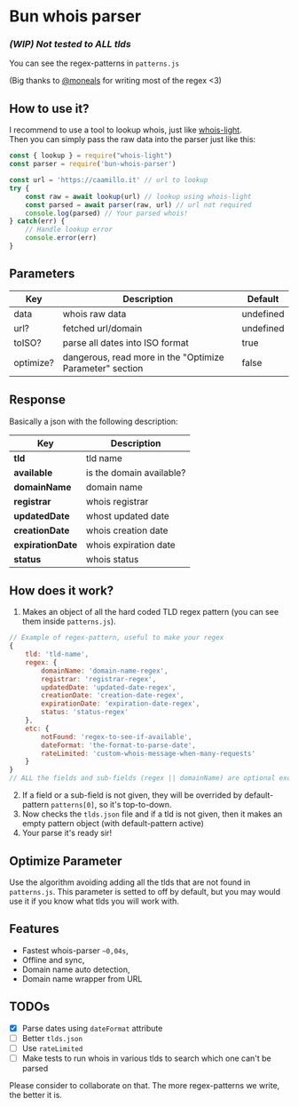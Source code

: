 # Bun whois parser

### _(WIP) Not tested to ALL tlds_<br>
You can see the regex-patterns in `patterns.js`<br>

(Big thanks to [@moneals](https://github.com/moneals) for writing most of the regex <3)

## How to use it?
I recommend to use a tool to lookup whois, just like [whois-light](https://www.npmjs.com/package/whois-light).<br>
Then you can simply pass the raw data into the parser just like this:

```js
const { lookup } = require("whois-light")
const parser = require('bun-whois-parser')

const url = 'https://caamillo.it' // url to lookup
try {
    const raw = await lookup(url) // lookup using whois-light
    const parsed = await parser(raw, url) // url not required
    console.log(parsed) // Your parsed whois!
} catch(err) {
    // Handle lookup error
    console.error(err)
}
```

## Parameters

| **Key**   | Description                                              | Default   |
|-----------|----------------------------------------------------------|-----------|
| data      | whois raw data                                           | undefined |
| url?      | fetched url/domain                                       | undefined |
| toISO?    | parse all dates into ISO format                          | true      |
| optimize? | dangerous, read more in the "Optimize Parameter" section | false     |

## Response

Basically a json with the following description:

| **Key**            | Description              |
|--------------------|--------------------------|
| **tld**            | tld name                 |
| **available**      | is the domain available? |
| **domainName**     | domain name              |
| **registrar**      | whois registrar          |
| **updatedDate**    | whost updated date       |
| **creationDate**   | whois creation date      |
| **expirationDate** | whois expiration date    |
| **status**         | whois status             |

## How does it work?
1. Makes an object of all the hard coded TLD regex pattern (you can see them inside `patterns.js`).
```js
// Example of regex-pattern, useful to make your regex
{
    tld: 'tld-name',
    regex: {
        domainName: 'domain-name-regex',
        registrar: 'registrar-regex',
        updatedDate: 'updated-date-regex',
        creationDate: 'creation-date-regex',
        expirationDate: 'expiration-date-regex',
        status: 'status-regex'
    },
    etc: {
        notFound: 'regex-to-see-if-available',
        dateFormat: 'the-format-to-parse-date',
        rateLimited: 'custom-whois-message-when-many-requests'
    }
}
// ALL the fields and sub-fields (regex || domainName) are optional except for `tld` attribute
```
2. If a field or a sub-field is not given, they will be overrided by default-pattern `patterns[0]`, so it's top-to-down.
3. Now checks the `tlds.json` file and if a tld is not given, then it makes an empty pattern object (with default-pattern active)
4. Your parse it's ready sir!

## Optimize Parameter

Use the algorithm avoiding adding all the tlds that are not found in `patterns.js`.
This parameter is setted to off by default, but you may would use it if you know what tlds you will work with.

## Features
- Fastest whois-parser `~0,04s`,
- Offline and sync,
- Domain name auto detection,
- Domain name wrapper from URL

## TODOs

- [x] Parse dates using `dateFormat` attribute
- [ ] Better `tlds.json`
- [ ] Use `rateLimited`
- [ ] Make tests to run whois in various tlds to search which one can't be parsed

Please consider to collaborate on that. The more regex-patterns we write, the better it is.

